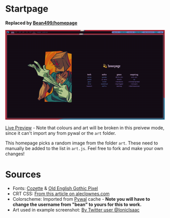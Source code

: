 # Startpage

**Replaced by [Bean499/homepage](https://github.com/Bean499/homepage)**

![screenshot of start page](https://github.com/Bean499/Bean499/blob/main/assets/homepage.png)

[Live Preview](https://bean499.github.io/startpage/) - Note that colours and art will be broken in this preivew mode, since it can't import any from pywal or the `art` folder.

This homepage picks a random image from the folder `art`. These need to manually be added to the list in `art.js`. Feel free to fork and make your own changes!

# Sources
- Fonts: [Cozette](https://github.com/slavfox/Cozette) & [Old English Gothic Pixel](https://fontstruct.com/fontstructions/show/1535174/old-english-gothic-pixel) 
- CRT CSS: [From this article on aleclownes.com](http://aleclownes.com/2017/02/01/crt-display.html) 
- Colorscheme: Imported from [Pywal](https://pypi.org/project/pywal/) cache - **Note you will have to change the username from "bean" to yours for this to work.**
- Art used in example screenshot: [By Twitter user @IonicIsaac](https://twitter.com/IonicIsaac/status/1274460902033461248?s=20&t=XAb736awvqtlZKPYZbJWlw)
